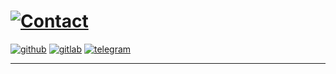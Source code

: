 # [![Contact](https://img.shields.io/badge/Contacts-hyperlinks-blue)](https://extybr.github.io)
  
[![github](https://img.shields.io/badge/github-%23121011.svg?style=for-the-badge&logo=github&logoColor=white)](https://github.com/extybr)
[![gitlab](https://img.shields.io/badge/gitlab-%23181717.svg?style=for-the-badge&logo=gitlab&logoColor=orange)](https://gitlab.com/extybr)
[![telegram](https://img.shields.io/badge/Telegram-2CA5E0?style=for-the-badge&logo=telegram&logoColor=white)](https://t.me/ploav)

---

<!--
![count](https://profile-counter.glitch.me/extybr/count.svg)
-->
